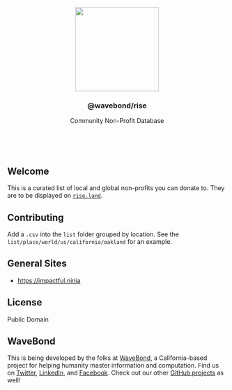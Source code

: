 <br/>
<br/>
<br/>
<br/>
<br/>
<br/>
<br/>

<p align='center'>
  <img src='https://github.com/wavebond/rise/blob/make/view/view.svg?raw=true' height='192'>
</p>

<h3 align='center'>@wavebond/rise</h3>
<p align='center'>
  Community Non-Profit Database
</p>

<br/>
<br/>
<br/>

## Welcome

This is a curated list of local and global non-profits you can donate to. They are to be displayed on [`rise.land`](https://rise.land).

## Contributing

Add a `.csv` into the `list` folder grouped by location. See the `list/place/world/us/california/oakland` for an example.

## General Sites

- https://impactful.ninja

## License

Public Domain

## WaveBond

This is being developed by the folks at [WaveBond](https://wave.bond), a
California-based project for helping humanity master information and
computation. Find us on [Twitter](https://twitter.com/_wavebond),
[LinkedIn](https://www.linkedin.com/company/wavebond), and
[Facebook](https://www.facebook.com/wavebondmind). Check out our other
[GitHub projects](https://github.com/wavebond) as well!
